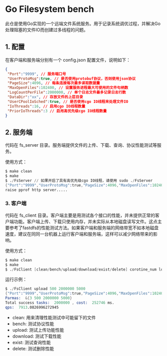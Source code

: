 # Go Filesystem bench

此仓是使用Go实现的一个远端文件系统服务。用于记录系统调优过程，并解决Go处理阻塞的文件IO而创建过多线程的问题。

## 1. 配置

在客户端和服务端分别有一个 config.json 配置文件，说明如下：

```json
{
 "Port":"9999", // 服务端口号
 "UserProtoMsg":true, // 是否使用protobuf协议，否则使用json协议
 "PageSize":4096, // 每条连接每次最多读取数据量
 "MaxOpenFiles":102400, // 设置服务进程最大可使用的文件句柄数
 "LogCountPerFile":2000000, // 单个日志文件最多记录日志行数
 "DataDir":"xx", // 存放文件的上层目录
 "UserCPoolIoSched":true, // 是否使用cgo IO线程来处理文件IO
 "IoThreads":16, // 启用cgo IO线程数量
 "PriorIoThreads":3 // 启用高优先级cgo IO线程数量
}
```

## 2. 服务端

代码在 fs_server 目录。服务端提供文件的上传、下载、查询、协议性能测试等服务。

使用方式：

```s
$ make clean
$ make
$ ./FsServer // 如果开启了具有高优先级cgo IO线程，请使用 sudo ./FsServer
{"Port":"9999","UserProtoMsg":true,"PageSize":4096,"MaxOpenFiles":102400,"LogCountPerFile":2000000,"UserCPoolIoSched":true,"IoThreads":64,"PriorIoThreads":3}
raise pprof http server.....
```

### 3. 客户端

代码在 fs_client 目录。客户端主要是用测试各个接口的性能，并未提供正常的客户端功能。客户端上传、下载只使用内存，并未实际从本地磁盘读写文件。这点主要参考了fastdfs的性能测试方法。如果客户端和服务端的网络带宽不如本地磁盘速度，建议在同同一台机器上运行客户端和服务端，这样可以减少网络带来的影响。

使用方式：

```s
$ make clean
$ make
$ ./FsClient [clean/bench/upload/download/exist/delete] corotine_num loop_num [file_size]

```

运行示例：

```s
$ ./FsClient upload 500 2000000 5000
{"Port":"9999","UserProtoMsg":true,"PageSize":4096,"MaxOpenFiles":102400,"LogCountPerFile":2000000,"UserCPoolIoSched":true,"IoThreads":16,"PriorIoThreads":3}
Parmas:  &{3 500 2000000 5000}
Total success tasks:  2000000 , cost:  252746 ms.
qps:  7913.0826996272945
```

- clean: 用来清理性能测试中可能留下的文件
- bench: 测试协议性能
- upload: 测试上传功能性能
- download: 测试下载性能
- exist: 测试查询性能
- delete: 测试删除性能
